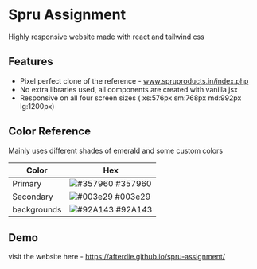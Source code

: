 
# Spru Assignment 

Highly responsive website made with react and tailwind css


## Features

- Pixel perfect clone of the reference - www.spruproducts.in/index.php
- No extra libraries used, all components are created with vanilla jsx
- Responsive on all four screen sizes ( xs:576px sm:768px md:992px lg:1200px)

## Color Reference

Mainly uses different shades of emerald and some custom colors

| Color             | Hex                                                                |
| ----------------- | ------------------------------------------------------------------ |
| Primary | ![#357960](https://via.placeholder.com/10/357960?text=+) #357960 |
| Secondary | ![#003e29](https://via.placeholder.com/10/003e29?text=+) #003e29 |
| backgrounds | ![#92A143](https://via.placeholder.com/10/92A143?text=+) #92A143 |


## Demo

visit the website here - https://afterdie.github.io/spru-assignment/

